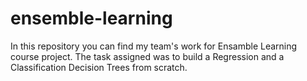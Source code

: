 # ensemble-learning
In this repository you can find my team's work for Ensamble Learning course project. 
The task assigned was to build a Regression and a Classification Decision Trees from scratch.
